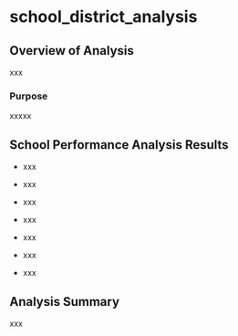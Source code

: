 # school_district_analysis

## Overview of Analysis
xxx

### Purpose
xxxxx

## School Performance Analysis Results

* xxx

* xxx

* xxx

* xxx

* xxx

* xxx

* xxx

## Analysis Summary
xxx

